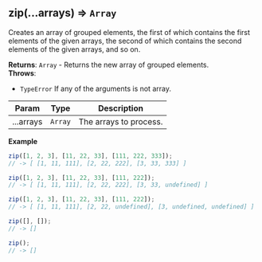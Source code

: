 <a name="zip"></a>

## zip(...arrays) ⇒ <code>Array</code>
Creates an array of grouped elements, the first of which contains the first elements of the given arrays,
the second of which contains the second elements of the given arrays, and so on.

**Returns**: <code>Array</code> - Returns the new array of grouped elements.  
**Throws**:

- <code>TypeError</code> If any of the arguments is not array.

| Param | Type | Description |
| --- | --- | --- |
| ...arrays | <code>Array</code> | The arrays to process. |

**Example**  
```js
zip([1, 2, 3], [11, 22, 33], [111, 222, 333]);
// -> [ [1, 11, 111], [2, 22, 222], [3, 33, 333] ]

zip([1, 2, 3], [11, 22, 33], [111, 222]);
// -> [ [1, 11, 111], [2, 22, 222], [3, 33, undefined] ]

zip([1, 2, 3], [11, 22, 33], [111, 222]);
// -> [ [1, 11, 111], [2, 22, undefined], [3, undefined, undefined] ]

zip([], []);
// -> []

zip();
// -> []
```
